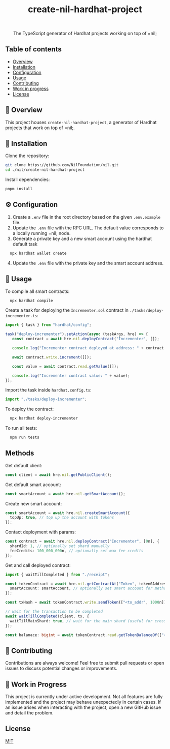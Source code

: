 <h1 align="center">create-nil-hardhat-project</h1>

<br />

<p align="center">
  The TypeScript generator of Hardhat projects working on top of =nil;
</p>

## Table of contents

* [Overview](#-overview)
* [Installation](#-installation)
* [Configuration](#️-configuration)
* [Usage](#-usage)
* [Contributing](#-contributing)
* [Work in progress](#-work-in-progress)
* [License](#license)

## 🚀 Overview

This project houses `create-nil-hardhat-project`, a generator of Hardhat projects that work on top of =nil;. 


## 🔧 Installation

Clone the repository:

```bash
git clone https://github.com/NilFoundation/nil.git
cd ./nil/create-nil-hardhat-project
```
Install dependencies:

```bash
pnpm install
```

## ⚙️ Configuration

1. Create a `.env` file in the root directory based on the given `.env.example` file.
2. Update the `.env` file with the RPC URL. The default value corresponds to a locally running =nil; node.
3. Generate a private key and a new smart account using the hardhat default task

```bash
  npx hardhat wallet create
```

4. Update the `.env` file with the private key and the smart account address.


## 🎯 Usage

To compile all smart contracts:

```bash
  npx hardhat compile
```

Create a task for deploying the `Incrementer.sol` contract in `./tasks/deploy-incrementer.ts`:

```ts
import { task } from "hardhat/config";

task("deploy-incrementer").setAction(async (taskArgs, hre) => {
   const contract = await hre.nil.deployContract("Incrementer", []);

   console.log("Incrementer contract deployed at address: " + contract.address);

   await contract.write.increment([]);

   const value = await contract.read.getValue([]);

   console.log("Incrementer contract value: " + value);
});
```

Import the task inside `hardhat.config.ts`:

```ts
import "./tasks/deploy-incrementer";
```

To deploy the contract:

```bash
  npx hardhat deploy-incrementer
```

To run all tests:

```bash
  npm run tests
```

## Methods

Get default client:

```typescript
const client = await hre.nil.getPublicClient();
```

Get default smart account:

```typescript
const smartAccount = await hre.nil.getSmartAccount();
```

Create new smart account:

```typescript
const smartAccount = await hre.nil.createSmartAccount({
  topUp: true, // top up the account with tokens
});
```

Contact deployment with params:

```typescript
const contract = await hre.nil.deployContract("Incrementer", [0n], {
  shardId: 1, // optionally set shard manually
  feeCredits: 100_000_000n, // optionally set max fee credits
});
```

Get and call deployed contract:

```typescript
import { waitTillCompleted } from "./receipt";

const tokenContract = await hre.nil.getContractAt("Token", token0Address, {
  smartAccount: smartAccount, // optionally set smart account for method calls
});

const txHash = await tokenContract.write.sendToken(["<to_addr", 1000n]);

// wait for the transaction to be completed
await waitTillCompleted(client, tx, {
  waitTillMainShard: true, // wait for the main shard (useful for cross-shard transactions)
});

const balanace: bigint = await tokenContract.read.getTokenBalanceOf(["<address>"]);
```

## 💪 Contributing

Contributions are always welcome! Feel free to submit pull requests or open issues to discuss potential changes or improvements.

## 🚧 Work in Progress

This project is currently under active development. Not all features are fully implemented and the project may behave unexpectedly in certain cases. If an issue arises when interacting with the project, open a new GitHub issue and detail the problem.

## License

[MIT](./LICENCE)
